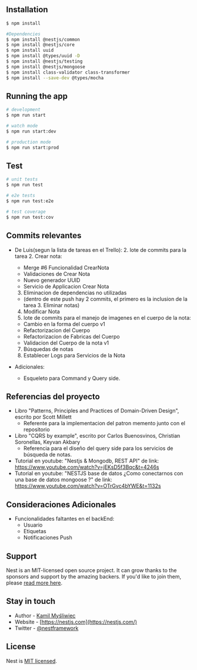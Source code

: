 ## Installation

```bash
$ npm install

#Dependencies
$ npm install @nestjs/common
$ npm install @nestjs/core
$ npm install uuid
$ npm install @types/uuid -D
$ npm install @nestjs/testing
$ npm install @nestjs/mongoose
$ npm install class-validator class-transformer
$ npm install --save-dev @types/mocha
```

## Running the app

```bash
# development
$ npm run start

# watch mode
$ npm run start:dev

# production mode
$ npm run start:prod
```

## Test

```bash
# unit tests
$ npm run test

# e2e tests
$ npm run test:e2e

# test coverage
$ npm run test:cov
```

## Commits relevantes
- De Luis(segun la lista de tareas en el Trello):
  2. lote de commits para la tarea 2. Crear nota:
    - Merge #6 Funcionalidad CrearNota
    - Validaciones de Crear Nota
    - Nuevo generador UUID 
    - Servicio de Applicacion Crear Nota
  3. Eliminacion de dependencias no utilizadas
    - (dentro de este push hay 2 commits, el primero es la inclusion de la tarea 3. Eliminar notas)
  4. Modificar Nota
  28. lote de commits para el manejo de imagenes en el cuerpo de la nota:
    - Cambio en la forma del cuerpo v1
    - Refactorizacion del Cuerpo 
    - Refactorizacion de Fabricas del Cuerpo
    - Validacion del Cuerpo de la nota v1
  7. Búsquedas de notas
  24. Establecer Logs para Servicios de la Nota 

- Adicionales:
    - Esqueleto para Command y Query side. 


## Referencias del proyecto
- Libro "Patterns, Principles and Practices of Domain-Driven Design", escrito por Scott Millett
    - Referente para la implementacion del patron memento junto con el repositorio
- Libro "CQRS by example", escrito por Carlos Buenosvinos, Christian Soronellas, Keyvan Akbary
    - Referencia para el diseño del query side para los servicios de búsqueda de notas.
- Tutorial en youtube: "Nestjs & Mongodb, REST API" de link: https://www.youtube.com/watch?v=jEKsD5f3Bqc&t=4246s
- Tutorial en youtube: "NESTJS base de datos ¿Como conectarnos con una base de datos mongoose ?" de link: https://www.youtube.com/watch?v=OTrGvc4bYWE&t=1132s


## Consideraciones Adicionales
- Funcionalidades faltantes en el backEnd:
    - Usuario
    - Etiquetas
    - Notificaciones Push


## Support

Nest is an MIT-licensed open source project. It can grow thanks to the sponsors and support by the amazing backers. If you'd like to join them, please [read more here](https://docs.nestjs.com/support).

## Stay in touch

- Author - [Kamil Myśliwiec](https://kamilmysliwiec.com)
- Website - [https://nestjs.com](https://nestjs.com/)
- Twitter - [@nestframework](https://twitter.com/nestframework)

## License

Nest is [MIT licensed](LICENSE).
